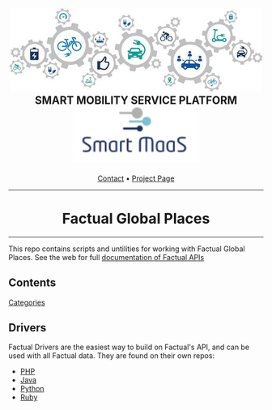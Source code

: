 <h2 align="center">
  <a href="https://smart-maas.eu/en/"><img src="https://github.com/SmartMaaS-Services/Transaction-Context-Manager/blob/main/docs/images/Header.jpeg" alt="Smart MaaS" width="500"></a>
  <br>
      SMART MOBILITY SERVICE PLATFORM
  <br>
  <a href="https://smart-maas.eu/en/"><img src="https://github.com/SmartMaaS-Services/Transaction-Context-Manager/blob/main/docs/images/Logos-Smart-MaaS.png" alt="Smart MaaS" width="250"></a>
  <br>
</h2>

<p align="center">
  <a href="mailto:info@smart-maas.eu">Contact</a> •
  <a href="https://smart-maas.eu/en/">Project Page</a>
</p>


***

<h1 align="center">
  <a>
    Factual Global Places
  </a>
</h1>

***


This repo contains scripts and untilities for working with Factual Global Places.  See the web for full [documentation of Factual APIs](http://developer.factual.com/display/docs/Factual+Developer+APIs+Version+3)

## Contents
[Categories](https://github.com/Factual/places/tree/master/categories)

## Drivers
Factual Drivers are the easiest way to build on Factual's API, and can be used with all Factual data. They are found on their own repos:

*   [PHP](https://github.com/Factual/factual-php-driver)
*   [Java](https://github.com/Factual/factual-java-driver)
*   [Python](https://github.com/Factual/factual-python-driver)
*   [Ruby](https://github.com/Factual/factual-ruby-driver)



